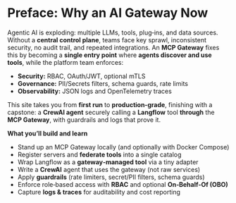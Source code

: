 # Preface: Why an AI Gateway Now

Agentic AI is exploding: multiple LLMs, tools, plug‑ins, and data sources. Without a **central control plane**, teams face key sprawl, inconsistent security, no audit trail, and repeated integrations. An **MCP Gateway** fixes this by becoming a **single entry point** where **agents discover and use tools**, while the platform team enforces:

- **Security:** RBAC, OAuth/JWT, optional mTLS  
- **Governance:** PII/Secrets filters, schema guards, rate limits  
- **Observability:** JSON logs and OpenTelemetry traces

This site takes you from **first run** to **production‑grade**, finishing with a capstone: a **CrewAI agent** securely calling a **Langflow** tool **through** the **MCP Gateway**, with guardrails and logs that prove it.

**What you’ll build and learn**

- Stand up an MCP Gateway locally (and optionally with Docker Compose)
- Register servers and **federate tools** into a single catalog
- Wrap Langflow as a **gateway‑managed tool** via a tiny adapter
- Write a **CrewAI** agent that uses the gateway (not raw services)
- Apply **guardrails** (rate limiters, secret/PII filters, schema guards)
- Enforce role‑based access with **RBAC** and optional **On‑Behalf‑Of (OBO)**
- Capture **logs & traces** for auditability and cost reporting
